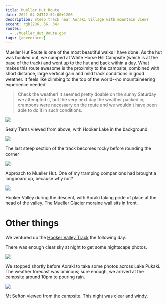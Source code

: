 ```yaml
---
title: Mueller Hut Route
date: 2021-04-24T12:52:00+1200
description: Steep track near Aoraki Village with mountain views
accent: rgb(206, 56, 34)
routes:
  - ./Mueller_Hut_Route.gpx
tags: [adventures]
---
```


Mueller Hut Route is one of the most beautiful walks I have done. As the hut was booked out, we camped at White Horse Hill Campsite (which is at the base of the track) and went up to the hut and back within a day. What makes this route awesome is the proximity to the campsite, combined with short distance, large vertical gain and mild track conditions in good weather. It feels like climbing to the top of the world--no mountaineering experience needed!

> Check the weather! It seemed pretty doable on the sunny Saturday we attempted it, but the very next day the weather packed in; crampons were necessary on the route and we wouldn't have been able to do it in such conditions.

![][tarn]

<figcaption>Sealy Tarns viewed from above, with Hooker Lake in the background</figcaption>

![][rocky]

<figcaption>The last steep section of the track becomes rocky before rounding the corner</figcaption>

![][hut]

<figcaption>Approach to Mueller Hut. One of my tramping companions had brought a longboard up, because why not?</figcaption>

![][hooker]

<figcaption>Hooker Valley during the descent, with Aoraki taking pride of place at the head of the valley. The Mueller Glacier moraine wall sits in front.</figcaption>

# Other things

We ventured up the [Hooker Valley Track](/hooker-valley) the following day.

There was enough clear sky at night to get some nightscape photos.

![][nightroad]

<figcaption>We stopped shortly before Aoraki to take some photos across Lake Pukaki. The weather forecast was ominous; sure enough, we arrived at the campsite around 10pm to pouring rain.</figcaption>

![][nightmount]

<figcaption>Mt Sefton viewed from the campsite. This night was clear and windy.</figcaption>

[tarn]: ./DSC07097.jpg
[rocky]: ./DSC07124.jpg
[hut]: ./DSC07152.jpg
[hooker]: ./DSC07218.jpg
[nightroad]: ./DSC07041.jpg
[nightmount]: ./DSC07223.jpg
